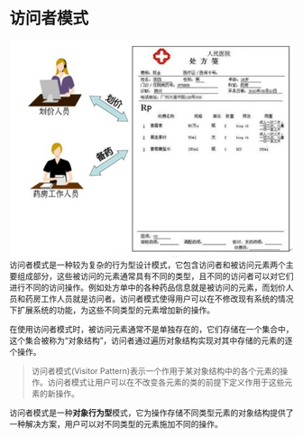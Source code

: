 # 访问者模式
![医院处方单处理示意图](../../图片/医院处方单处理示意图.jpg)
访问者模式是一种较为复杂的行为型设计模式，它包含访问者和被访问元素两个主要组成部分，这些被访问的元素通常具有不同的类型，且不同的访问者可以对它们进行不同的访问操作。例如处方单中的各种药品信息就是被访问的元素，而划价人员和药房工作人员就是访问者。访问者模式使得用户可以在不修改现有系统的情况下扩展系统的功能，为这些不同类型的元素增加新的操作。
 
在使用访问者模式时，被访问元素通常不是单独存在的，它们存储在一个集合中，这个集合被称为“对象结构”，访问者通过遍历对象结构实现对其中存储的元素的逐个操作。

>访问者模式(Visitor Pattern)表示一个作用于某对象结构中的各个元素的操作。访问者模式让用户可以在不改变各元素的类的前提下定义作用于这些元素的新操作。

访问者模式是一种**对象行为型**模式，它为操作存储不同类型元素的对象结构提供了一种解决方案，用户可以对不同类型的元素施加不同的操作。